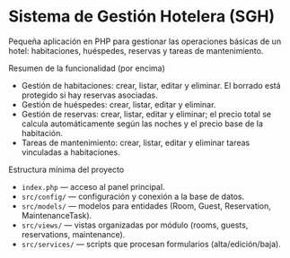# Sistema de Gestión Hotelera (SGH)

Pequeña aplicación en PHP para gestionar las operaciones básicas de un hotel: habitaciones, huéspedes, reservas y tareas de mantenimiento.

Resumen de la funcionalidad (por encima)
- Gestión de habitaciones: crear, listar, editar y eliminar. El borrado está protegido si hay reservas asociadas.
- Gestión de huéspedes: crear, listar, editar y eliminar.
- Gestión de reservas: crear, listar, editar y eliminar; el precio total se calcula automáticamente según las noches y el precio base de la habitación.
- Tareas de mantenimiento: crear, listar, editar y eliminar tareas vinculadas a habitaciones.

Estructura mínima del proyecto
- `index.php` — acceso al panel principal.
- `src/config/` — configuración y conexión a la base de datos.
- `src/models/` — modelos para entidades (Room, Guest, Reservation, MaintenanceTask).
- `src/views/` — vistas organizadas por módulo (rooms, guests, reservations, maintenance).
- `src/services/` — scripts que procesan formularios (alta/edición/baja).

